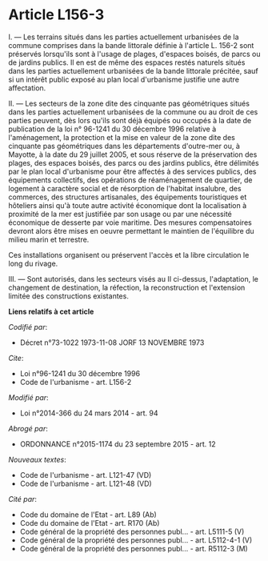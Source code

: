 # Article L156-3

I. ― Les terrains situés dans les parties actuellement urbanisées de la commune comprises dans la bande littorale définie à
l'article L. 156-2 sont préservés lorsqu'ils sont à l'usage de plages, d'espaces boisés, de parcs ou de jardins publics. Il
en est de même des espaces restés naturels situés dans les parties actuellement urbanisées de la bande littorale précitée,
sauf si un intérêt public exposé au plan local d'urbanisme justifie une autre affectation. 

II. ― Les secteurs de la zone dite des cinquante pas géométriques situés dans les parties actuellement urbanisées de la
commune ou au droit de ces parties peuvent, dès lors qu'ils sont déjà équipés ou occupés à la date de publication de la loi
n° 96-1241 du 30 décembre 1996 relative à l'aménagement, la protection et la mise en valeur de la zone dite des cinquante pas
géométriques dans les départements d'outre-mer ou, à Mayotte, à la date du 29 juillet 2005, et sous réserve de la
préservation des plages, des espaces boisés, des parcs ou des jardins publics, être délimités par le plan local d'urbanisme
pour être affectés à des services publics, des équipements collectifs, des opérations de réaménagement de quartier, de
logement à caractère social et de résorption de l'habitat insalubre, des commerces, des structures artisanales, des
équipements touristiques et hôteliers ainsi qu'à toute autre activité économique dont la localisation à proximité de la mer
est justifiée par son usage ou par une nécessité économique de desserte par voie maritime. Des mesures compensatoires devront
alors être mises en oeuvre permettant le maintien de l'équilibre du milieu marin et terrestre. 

Ces installations organisent ou préservent l'accès et la libre circulation le long du rivage. 

III. ― Sont autorisés, dans les secteurs visés au II ci-dessus, l'adaptation, le changement de destination, la réfection, la
reconstruction et l'extension limitée des constructions existantes.

**Liens relatifs à cet article**

_Codifié par_:

  - Décret n°73-1022 1973-11-08 JORF 13 NOVEMBRE 1973

_Cite_:

  - Loi n°96-1241 du 30 décembre 1996
  - Code de l'urbanisme - art. L156-2

_Modifié par_:

  - Loi n°2014-366 du 24 mars 2014 - art. 94

_Abrogé par_:

  - ORDONNANCE n°2015-1174 du 23 septembre 2015 - art. 12

_Nouveaux textes_:

  - Code de l'urbanisme - art. L121-47 (VD)
  - Code de l'urbanisme - art. L121-48 (VD)

_Cité par_:

  - Code du domaine de l'Etat - art. L89 (Ab)
  - Code du domaine de l'Etat - art. R170 (Ab)
  - Code général de la propriété des personnes publ... - art. L5111-5 (V)
  - Code général de la propriété des personnes publ... - art. L5112-4-1 (V)
  - Code général de la propriété des personnes publ... - art. R5112-3 (M)
